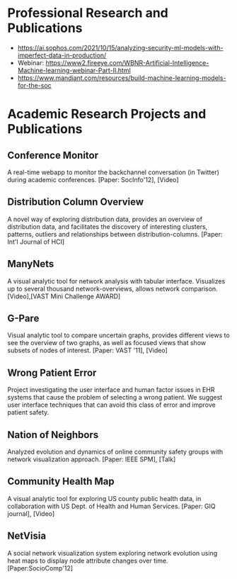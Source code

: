 
# Professional Research and Publications ## 

* https://ai.sophos.com/2021/10/15/analyzing-security-ml-models-with-imperfect-data-in-production/ 
* Webinar: https://www2.fireeye.com/WBNR-Artificial-Intelligence-Machine-learning-webinar-Part-II.html 
* https://www.mandiant.com/resources/build-machine-learning-models-for-the-soc


# Academic Research Projects and Publications #

## Conference Monitor ##
A real-time webapp to monitor the backchannel conversation (in Twitter) during academic conferences.
[Paper: SocInfo'12], [Video]

## Distribution Column Overview ## 
A novel way of exploring distribution data, provides an overview of distribution data, and facilitates the discovery of interesting clusters, patterns, outliers and relationships between distribution-columns.
[Paper: Int'l Journal of HCI]

## ManyNets ##
A visual analytic tool for network analysis with tabular interface. Visualizes up to several thousand network-overviews, allows network comparison.
[Video],[VAST Mini Challenge AWARD]

## G-Pare ##
Visual analytic tool to compare uncertain graphs, provides different views to see the overview of two graphs, as well as focused views that show subsets of nodes of interest.
[Paper: VAST '11], [Video]

## Wrong Patient Error ##
Project investigating the user interface and human factor issues in EHR systems that cause the problem of selecting a wrong patient. We suggest user interface techniques that can avoid this class of error and improve patient safety.

## Nation of Neighbors
Analyzed evolution and dynamics of online community safety groups with network visualization approach.
[Paper: IEEE SPM], [Talk]

## Community Health Map
A visual analytic tool for exploring US county public health data, in collaboration with US Dept. of Health and Human Services.
[Paper: GIQ journal], [Video]

## NetVisia
A social network visualization system exploring network evolution using heat maps to display node attribute changes over time.[Paper:SocioComp'12]
